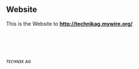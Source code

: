 ## Website
This is the Website to **http://technikag.mywire.org/**

<br>
<br>
<br>

###### ᴛᴇᴄʜɴɪᴋ ᴀɢ
